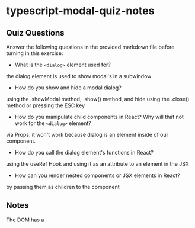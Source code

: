 # typescript-modal-quiz-notes

## Quiz Questions

Answer the following questions in the provided markdown file before turning in this exercise:

- What is the `<dialog>` element used for?

the dialog element is used to show modal's in a subwindow

- How do you show and hide a modal dialog?

using the .showModal method, .show() method, and hide using the .close() method or pressing the ESC key

- How do you manipulate child components in React? Why will that not work for the `<dialog>` element?

via Props.
it won't work because dialog is an element inside of our component.

- How do you call the dialog element's functions in React?

using the useRef Hook and using it as an attribute to an element in the JSX

- How can you render nested components or JSX elements in React?

by passing them as children to the component

## Notes

The DOM has a <dialog> element that can be used to display a modal aka 'pop up'.

The dialog element in HTML represents a modal or non-modal dialog box or other interactive component such as an alert.

Modal dialog boxes, disrupt the user experience. While non-modal dialog boxes, allow the user to continue interacting with the webpage.

Remember from a previous exercise that .showModal() method displays a modal the user is forced to interact with, while..

a .show() method creates a non-distruptive modal the user will experience.

the .show() method and the .showModal() methods can be closed using the .close() method.

**React Documentation on useRef**

useRef is a React Hook(special React function)
const ref = useRef(initialValue)

It's common to use useRef to manipulate the DOM. To do this, first declare a ref object with an initial value of null.

const inputRef = useRef(null);

Then pass your ref object as teh ref attribute to the JSX of the DOM node you want to manipulate.

return <input ref={inputRef}>

After React creates the DOM node on screen, React will set the current property of your ref object to that DOM node. Now you can access the <input>'s DOM node can call methods like .focus()

function handleClick() {
inputRef.current.focus()
}

the focus method, lets you focus the element you have the method attached to

try initializing ref like this example:

function video() {
const playerRef = useRef(null);
if(playerRef.current === null) {
playerRef.current = new VideoPlayer();
}
}
